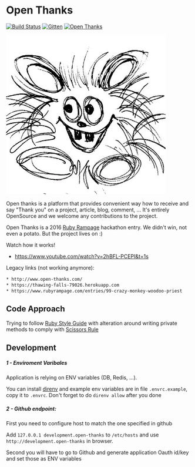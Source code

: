 # Open Thanks

[![Build Status](https://travis-ci.org/crazy-monkey-woodoo-priest/open-thanks.svg?branch=master)](https://travis-ci.org/crazy-monkey-woodoo-priest/open-thanks)
[![Gitten](http://gittens.r15.railsrumble.com//badge/crazy-monkey-woodoo-priest/open-thanks)](http://gittens.r15.railsrumble.com/gitten/crazy-monkey-woodoo-priest/open-thanks)
[![Open Thanks](http://open-thanks.2016.rubyrampage.com/images/thanks-1.svg)](http://open-thanks.2016.rubyrampage.com/r/ytdkrigb)

![Logo](https://raw.githubusercontent.com/crazy-monkey-woodoo-priest/open-thanks/master/app/assets/images/potatko-1.jpg)

Open thanks is a platform that provides convenient way how to receive and say "Thank you" on a project, article, blog, comment, ... It's entirely OpenSource and we welcome any contributions to the project.

Open Thanks is a 2016 [Ruby Rampage](https://www.rubyrampage.com) hackathon entry. We didn't win, not even a potato. But the project lives on :)

Watch how it works! 

* https://www.youtube.com/watch?v=2hBFL-PCEPI&t=1s

Legacy links (not working anymore):

```
* http://www.open-thanks.com/
* https://thawing-falls-79026.herokuapp.com
* https://www.rubyrampage.com/entries/99-crazy-monkey-woodoo-priest
```

## Code Approach

Trying to follow [Ruby Style Guide](https://github.com/bbatsov/ruby-style-guide)
with alteration around writing private methods to comply with
[Scissors Rule](http://www.eq8.eu/blogs/16-scissors-rule-in-coding)

## Development

##### 1 - Enviroment Varibales

Application is relying on ENV variables (DB, Redis, ...). 

You can install [direnv](http://direnv.net/) and example env variables
are in file `.envrc.example`, copy it to `.envrc`. Don't forget to do
`direnv allow` after you done

##### 2 - Github endpoint:

First you need to configure host to match the one specified in github

Add `127.0.0.1 development.open-thanks` to `/etc/hosts`
and use `http://development.open-thanks` in browser.

Second you will have to go to Github and generate application Oauth id/key 
and set those as ENV variables 

